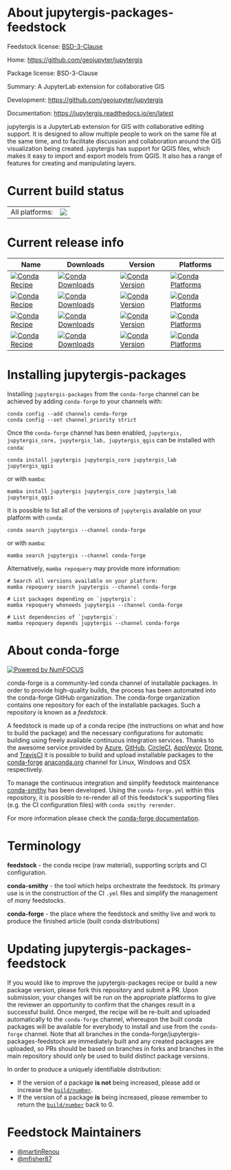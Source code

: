 About jupytergis-packages-feedstock
===================================

Feedstock license: [BSD-3-Clause](https://github.com/conda-forge/jupytergis-packages-feedstock/blob/main/LICENSE.txt)

Home: https://github.com/geojupyter/jupytergis

Package license: BSD-3-Clause

Summary: A JupyterLab extension for collaborative GIS

Development: https://github.com/geojupyter/jupytergis

Documentation: https://jupytergis.readthedocs.io/en/latest

jupytergis is a JupyterLab extension for GIS with collaborative editing support. It is designed to allow multiple people to work on the same file at the same time, and to facilitate discussion and collaboration around the GIS visualization being created.
jupytergis has support for QGIS files, which makes it easy to import and export models from QGIS. It also has a range of features for creating and manipulating layers.


Current build status
====================


<table><tr><td>All platforms:</td>
    <td>
      <a href="https://dev.azure.com/conda-forge/feedstock-builds/_build/latest?definitionId=23569&branchName=main">
        <img src="https://dev.azure.com/conda-forge/feedstock-builds/_apis/build/status/jupytergis-packages-feedstock?branchName=main">
      </a>
    </td>
  </tr>
</table>

Current release info
====================

| Name | Downloads | Version | Platforms |
| --- | --- | --- | --- |
| [![Conda Recipe](https://img.shields.io/badge/recipe-jupytergis-green.svg)](https://anaconda.org/conda-forge/jupytergis) | [![Conda Downloads](https://img.shields.io/conda/dn/conda-forge/jupytergis.svg)](https://anaconda.org/conda-forge/jupytergis) | [![Conda Version](https://img.shields.io/conda/vn/conda-forge/jupytergis.svg)](https://anaconda.org/conda-forge/jupytergis) | [![Conda Platforms](https://img.shields.io/conda/pn/conda-forge/jupytergis.svg)](https://anaconda.org/conda-forge/jupytergis) |
| [![Conda Recipe](https://img.shields.io/badge/recipe-jupytergis_core-green.svg)](https://anaconda.org/conda-forge/jupytergis_core) | [![Conda Downloads](https://img.shields.io/conda/dn/conda-forge/jupytergis_core.svg)](https://anaconda.org/conda-forge/jupytergis_core) | [![Conda Version](https://img.shields.io/conda/vn/conda-forge/jupytergis_core.svg)](https://anaconda.org/conda-forge/jupytergis_core) | [![Conda Platforms](https://img.shields.io/conda/pn/conda-forge/jupytergis_core.svg)](https://anaconda.org/conda-forge/jupytergis_core) |
| [![Conda Recipe](https://img.shields.io/badge/recipe-jupytergis_lab-green.svg)](https://anaconda.org/conda-forge/jupytergis_lab) | [![Conda Downloads](https://img.shields.io/conda/dn/conda-forge/jupytergis_lab.svg)](https://anaconda.org/conda-forge/jupytergis_lab) | [![Conda Version](https://img.shields.io/conda/vn/conda-forge/jupytergis_lab.svg)](https://anaconda.org/conda-forge/jupytergis_lab) | [![Conda Platforms](https://img.shields.io/conda/pn/conda-forge/jupytergis_lab.svg)](https://anaconda.org/conda-forge/jupytergis_lab) |
| [![Conda Recipe](https://img.shields.io/badge/recipe-jupytergis_qgis-green.svg)](https://anaconda.org/conda-forge/jupytergis_qgis) | [![Conda Downloads](https://img.shields.io/conda/dn/conda-forge/jupytergis_qgis.svg)](https://anaconda.org/conda-forge/jupytergis_qgis) | [![Conda Version](https://img.shields.io/conda/vn/conda-forge/jupytergis_qgis.svg)](https://anaconda.org/conda-forge/jupytergis_qgis) | [![Conda Platforms](https://img.shields.io/conda/pn/conda-forge/jupytergis_qgis.svg)](https://anaconda.org/conda-forge/jupytergis_qgis) |

Installing jupytergis-packages
==============================

Installing `jupytergis-packages` from the `conda-forge` channel can be achieved by adding `conda-forge` to your channels with:

```
conda config --add channels conda-forge
conda config --set channel_priority strict
```

Once the `conda-forge` channel has been enabled, `jupytergis, jupytergis_core, jupytergis_lab, jupytergis_qgis` can be installed with `conda`:

```
conda install jupytergis jupytergis_core jupytergis_lab jupytergis_qgis
```

or with `mamba`:

```
mamba install jupytergis jupytergis_core jupytergis_lab jupytergis_qgis
```

It is possible to list all of the versions of `jupytergis` available on your platform with `conda`:

```
conda search jupytergis --channel conda-forge
```

or with `mamba`:

```
mamba search jupytergis --channel conda-forge
```

Alternatively, `mamba repoquery` may provide more information:

```
# Search all versions available on your platform:
mamba repoquery search jupytergis --channel conda-forge

# List packages depending on `jupytergis`:
mamba repoquery whoneeds jupytergis --channel conda-forge

# List dependencies of `jupytergis`:
mamba repoquery depends jupytergis --channel conda-forge
```


About conda-forge
=================

[![Powered by
NumFOCUS](https://img.shields.io/badge/powered%20by-NumFOCUS-orange.svg?style=flat&colorA=E1523D&colorB=007D8A)](https://numfocus.org)

conda-forge is a community-led conda channel of installable packages.
In order to provide high-quality builds, the process has been automated into the
conda-forge GitHub organization. The conda-forge organization contains one repository
for each of the installable packages. Such a repository is known as a *feedstock*.

A feedstock is made up of a conda recipe (the instructions on what and how to build
the package) and the necessary configurations for automatic building using freely
available continuous integration services. Thanks to the awesome service provided by
[Azure](https://azure.microsoft.com/en-us/services/devops/), [GitHub](https://github.com/),
[CircleCI](https://circleci.com/), [AppVeyor](https://www.appveyor.com/),
[Drone](https://cloud.drone.io/welcome), and [TravisCI](https://travis-ci.com/)
it is possible to build and upload installable packages to the
[conda-forge](https://anaconda.org/conda-forge) [anaconda.org](https://anaconda.org/)
channel for Linux, Windows and OSX respectively.

To manage the continuous integration and simplify feedstock maintenance
[conda-smithy](https://github.com/conda-forge/conda-smithy) has been developed.
Using the ``conda-forge.yml`` within this repository, it is possible to re-render all of
this feedstock's supporting files (e.g. the CI configuration files) with ``conda smithy rerender``.

For more information please check the [conda-forge documentation](https://conda-forge.org/docs/).

Terminology
===========

**feedstock** - the conda recipe (raw material), supporting scripts and CI configuration.

**conda-smithy** - the tool which helps orchestrate the feedstock.
                   Its primary use is in the construction of the CI ``.yml`` files
                   and simplify the management of *many* feedstocks.

**conda-forge** - the place where the feedstock and smithy live and work to
                  produce the finished article (built conda distributions)


Updating jupytergis-packages-feedstock
======================================

If you would like to improve the jupytergis-packages recipe or build a new
package version, please fork this repository and submit a PR. Upon submission,
your changes will be run on the appropriate platforms to give the reviewer an
opportunity to confirm that the changes result in a successful build. Once
merged, the recipe will be re-built and uploaded automatically to the
`conda-forge` channel, whereupon the built conda packages will be available for
everybody to install and use from the `conda-forge` channel.
Note that all branches in the conda-forge/jupytergis-packages-feedstock are
immediately built and any created packages are uploaded, so PRs should be based
on branches in forks and branches in the main repository should only be used to
build distinct package versions.

In order to produce a uniquely identifiable distribution:
 * If the version of a package **is not** being increased, please add or increase
   the [``build/number``](https://docs.conda.io/projects/conda-build/en/latest/resources/define-metadata.html#build-number-and-string).
 * If the version of a package **is** being increased, please remember to return
   the [``build/number``](https://docs.conda.io/projects/conda-build/en/latest/resources/define-metadata.html#build-number-and-string)
   back to 0.

Feedstock Maintainers
=====================

* [@martinRenou](https://github.com/martinRenou/)
* [@mfisher87](https://github.com/mfisher87/)

